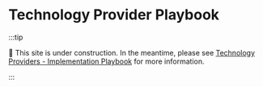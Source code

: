 # Technology Provider Playbook

:::tip

🚧 This site is under construction. In the meantime, please see
[Technology Providers - Implementation Playbook](https://edfi.atlassian.net/wiki/spaces/TNG/pages/22905120/Technology+Providers+-+Implementation+Playbook)
for more information.

:::
